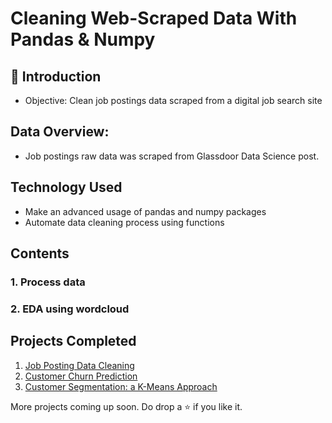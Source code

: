 # Cleaning Web-Scraped Data With Pandas & Numpy

## 📌 Introduction
- Objective: Clean job postings data scraped from a digital job search site

## Data Overview:
- Job postings raw data was scraped from Glassdoor Data Science post. 

## Technology Used

<ul>
  <li>Make an advanced usage of pandas and numpy packages</li>
  <li>Automate data cleaning process using functions</li>
</ul>

## Contents

<h3>1. Process data</h3>
<h3>2. EDA using wordcloud</h3>

## Projects Completed

1. <a href="https://github.com/lyphuong601/job-postings-data-cleaning">Job Posting Data Cleaning</a>
2. <a href="https://github.com/lyphuong601/data-science/tree/main/Telco-customer-churn">Customer Churn Prediction</a>
3. <a href="https://github.com/lyphuong601/rfm-customer-segmentation"> Customer Segmentation: a K-Means Approach</a>

More projects coming up soon. Do drop a ⭐ if you like it.